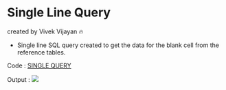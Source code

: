 # Single Line Query
created by Vivek Vijayan 🔥
- Single line SQL query created to get the data for the blank cell from the reference tables.

Code : <a href = "https://github.com/vivek-vijayan/SQL-Repository/blob/main/SQL%20Simple/SingleQuery-GetDataFromReferenceTable.sql"> SINGLE QUERY </a>

Output : 
<img src="https://github.com/vivek-vijayan/SQL-Repository/blob/main/SQL%20Simple/Output.png" />
